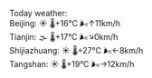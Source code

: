 Today weather:  
Beijing: ☀️   🌡️+16°C 🌬️↑11km/h  
Tianjin: 🌫  🌡️+17°C 🌬️↘0km/h  
Shijiazhuang: ☀️   🌡️+27°C 🌬️←8km/h  
Tangshan: ☀️   🌡️+19°C 🌬️→12km/h  
